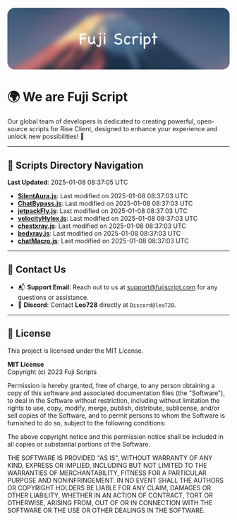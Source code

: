 ![Banner](.github/b.webp)

# 🌍 **We are Fuji Script**

Our global team of developers is dedicated to creating powerful, open-source scripts for Rise Client, designed to enhance your experience and unlock new possibilities! 🌟

---
<!-- SCRIPTS_NAVIGATION_START -->
## 📂 **Scripts Directory Navigation**

**Last Updated**: 2025-01-08 08:37:05 UTC

- **[SilentAura.js](scripts/SilentAura.js)**: Last modified on 2025-01-08 08:37:03 UTC
- **[ChatBypass.js](scripts/ChatBypass.js)**: Last modified on 2025-01-08 08:37:03 UTC
- **[jetpackFly.js](scripts/jetpackFly.js)**: Last modified on 2025-01-08 08:37:03 UTC
- **[velocityHylex.js](scripts/velocityHylex.js)**: Last modified on 2025-01-08 08:37:03 UTC
- **[chestxray.js](scripts/chestxray.js)**: Last modified on 2025-01-08 08:37:03 UTC
- **[bedxray.js](scripts/bedxray.js)**: Last modified on 2025-01-08 08:37:03 UTC
- **[chatMacro.js](scripts/chatMacro.js)**: Last modified on 2025-01-08 08:37:03 UTC

<!-- SCRIPTS_NAVIGATION_END -->

---

## 💬 **Contact Us**  
- 📬 **Support Email**: Reach out to us at [support@fujiscript.com](mailto:support@fujiscript.com) for any questions or assistance.  
- 💬 **Discord**: Contact **Leo728** directly at `Discord@leo728`.

---

## 📜 **License**

This project is licensed under the MIT License.  

**MIT License**  
Copyright (c) 2023 Fuji Scripts  

Permission is hereby granted, free of charge, to any person obtaining a copy of this software and associated documentation files (the "Software"), to deal in the Software without restriction, including without limitation the rights to use, copy, modify, merge, publish, distribute, sublicense, and/or sell copies of the Software, and to permit persons to whom the Software is furnished to do so, subject to the following conditions:  

The above copyright notice and this permission notice shall be included in all copies or substantial portions of the Software.  

THE SOFTWARE IS PROVIDED "AS IS", WITHOUT WARRANTY OF ANY KIND, EXPRESS OR IMPLIED, INCLUDING BUT NOT LIMITED TO THE WARRANTIES OF MERCHANTABILITY, FITNESS FOR A PARTICULAR PURPOSE AND NONINFRINGEMENT. IN NO EVENT SHALL THE AUTHORS OR COPYRIGHT HOLDERS BE LIABLE FOR ANY CLAIM, DAMAGES OR OTHER LIABILITY, WHETHER IN AN ACTION OF CONTRACT, TORT OR OTHERWISE, ARISING FROM, OUT OF OR IN CONNECTION WITH THE SOFTWARE OR THE USE OR OTHER DEALINGS IN THE SOFTWARE.  
